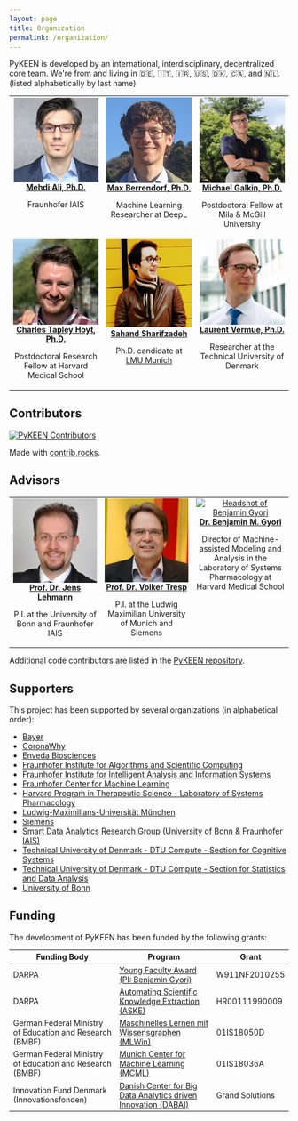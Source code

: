 ```yaml
---
layout: page
title: Organization
permalink: /organization/
---
```

PyKEEN is developed by an international, interdisciplinary, decentralized core team. We're
from and living in 🇩🇪, 🇮🇹, 🇮🇷, 🇺🇸, 🇩🇰, 🇨🇦, and 🇳🇱. (listed alphabetically by last name)

<table>
<tr>
    <td style="text-align:center; width:200px; vertical-align: top; max-height: 200px">
        <a href="https://github.com/mali-git">
        <img src="/img/team/mehdi.png" alt="Headshot of Mehdi Ali. He's a really good guy." width="200" align="center"/>
        <br />
        <b>Mehdi Ali, Ph.D.</b></a>
        <p>Fraunhofer IAIS</p>
    </td>
    <td style="text-align:center; width:200px; vertical-align: top; max-height: 200px">
        <a href="https://github.com/mberr">
        <img src="/img/team/max.jpg" alt="Headshot of Max Berrendorf" width="200" align="center"/>
        <br />
        <b>Max Berrendorf, Ph.D.</b>
        </a>
        <p>Machine Learning Researcher at DeepL</p>
    </td>
    <td style="text-align:center; width:200px; vertical-align: top; max-height: 200px">
        <a href="https://migalkin.github.io">
        <img src="/img/team/michael.jpeg" alt="Headshot of Michael Galkin" width="200" align="center"/>
        <br />
        <b>Michael Galkin, Ph.D.</b>
        </a>
        <p>Postdoctoral Fellow at Mila & McGill University</p>
    </td>
</tr>
<tr>
    <td style="text-align:center; width:200px; vertical-align: top; max-height: 200px">
        <a href="https://cthoyt.com">
        <img src="/img/team/charlie.jpeg" alt="Headshot of Charles Tapley Hoyt" width="200" align="center"/>
        <br />
        <b>Charles Tapley Hoyt, Ph.D.</b>
        </a>
        <p>Postdoctoral Research Fellow at Harvard Medical School</p>
    </td>
    <td style="text-align:center; width:200px; vertical-align: top; max-height: 200px">
        <a href="https://scholar.google.com/citations?user=frzfxXYAAAAJ&hl=en">
        <img src="/img/team/sahand.jpg" alt="Headshot of Sahand Sharifzadeh" style="text-align:center;" width="200"/>
        <br />
        <b>Sahand Sharifzadeh</b>
        </a>
        <p>Ph.D. candidate at <a href="https://www.lmu.de">LMU Munich</a></p>
    </td>
    <td style="text-align:center; width:200px; vertical-align: top; max-height: 200px">
        <a href="https://github.com/lvermue">
        <img src="/img/team/laurent.png" alt="Headshot of Laurent Vermue" width="200" align="center"/>
        <br />
        <b>Laurent Vermue, Ph.D.</b>
        </a>
        <p>Researcher at the Technical University of Denmark</p>
    </td>
</tr>
</table>

## Contributors

<a href="https://github.com/pykeen/pykeen/graphs/contributors">
  <img alt="PyKEEN Contributors" src="https://contrib.rocks/image?repo=pykeen/pykeen" />
</a>

Made with [contrib.rocks](https://contrib.rocks).

## Advisors

<table>
<tr>

<td style="text-align:center; width:200px; vertical-align: top;">
<a href="http://jens-lehmann.org/">
<img src="/img/team/jens.jpg" alt="Headshot of Jens Lehmann" width="200" align="center"/>
<br />
<b>Prof. Dr. Jens Lehmann</b>
</a>
<p>P.I. at the University of Bonn and Fraunhofer IAIS</p>
</td>

<td style="text-align:center; width:200px; vertical-align: top; max-height: 200px">
<a href="https://www.dbs.ifi.lmu.de/~tresp/">
<img src="/img/team/volker.jpg" alt="Headshot of Volker Tresp" width="200" align="center"/>
<br />
<b>Prof. Dr. Volker Tresp</b>
</a>
<p>P.I. at the Ludwig Maximilian University of Munich and Siemens</p>
</td>

<td style="text-align:center; width:200px; vertical-align: top; max-height: 200px">
<a href="https://indralab.github.io/">
<img src="https://indralab.github.io/images/gyori.png" alt="Headshot of Benjamin Gyori" width="200" align="center"/>
<br />
<b>Dr. Benjamin M. Gyori</b>
</a>
<p>Director of Machine-assisted Modeling and Analysis in the Laboratory of Systems Pharmacology at Harvard Medical School</p>
</td>

</tr>
</table>

Additional code contributors are listed in the
[PyKEEN repository](https://github.com/pykeen/pykeen/blob/master/AUTHORS.md#contributors).

## Supporters

This project has been supported by several organizations (in alphabetical order):

- [Bayer](https://www.bayer.com/)
- [CoronaWhy](https://www.coronawhy.org/)
- [Enveda Biosciences](https://www.envedabio.com/)
- [Fraunhofer Institute for Algorithms and Scientific Computing](https://www.scai.fraunhofer.de)
- [Fraunhofer Institute for Intelligent Analysis and Information Systems](https://www.iais.fraunhofer.de)
- [Fraunhofer Center for Machine Learning](https://www.cit.fraunhofer.de/de/zentren/maschinelles-lernen.html)
- [Harvard Program in Therapeutic Science - Laboratory of Systems Pharmacology](https://hits.harvard.edu/the-program/laboratory-of-systems-pharmacology/)
- [Ludwig-Maximilians-Universität München](https://www.en.uni-muenchen.de/index.html)
- [Siemens](https://new.siemens.com/global/en.html)
- [Smart Data Analytics Research Group (University of Bonn & Fraunhofer IAIS)](https://sda.tech)
- [Technical University of Denmark - DTU Compute - Section for Cognitive Systems](https://www.compute.dtu.dk/english/research/research-sections/cogsys)
- [Technical University of Denmark - DTU Compute - Section for Statistics and Data Analysis](https://www.compute.dtu.dk/english/research/research-sections/stat)
- [University of Bonn](https://www.uni-bonn.de/)

## Funding

The development of PyKEEN has been funded by the following grants:

| Funding Body                                             | Program                                                                                                                       | Grant           |
|----------------------------------------------------------|-------------------------------------------------------------------------------------------------------------------------------|-----------------|
| DARPA                                                    | [Young Faculty Award (PI: Benjamin Gyori)](https://indralab.github.io/#projects)                                              | W911NF2010255   |
| DARPA                                                    | [Automating Scientific Knowledge Extraction (ASKE)](https://www.darpa.mil/program/automating-scientific-knowledge-extraction) | HR00111990009   |
| German Federal Ministry of Education and Research (BMBF) | [Maschinelles Lernen mit Wissensgraphen (MLWin)](https://mlwin.de)                                                            | 01IS18050D      |
| German Federal Ministry of Education and Research (BMBF) | [Munich Center for Machine Learning (MCML)](https://mcml.ai)                                                                  | 01IS18036A      |
| Innovation Fund Denmark (Innovationsfonden)              | [Danish Center for Big Data Analytics driven Innovation (DABAI)](https://dabai.dk)                                            | Grand Solutions |
